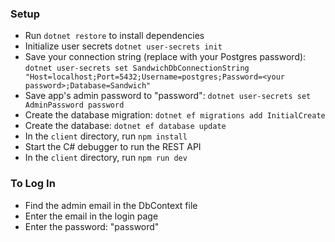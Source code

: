 ### Setup

- Run `dotnet restore` to install dependencies
- Initialize user secrets `dotnet user-secrets init`
- Save your connection string (replace <your password> with your Postgres password):
	`dotnet user-secrets set SandwichDbConnectionString "Host=localhost;Port=5432;Username=postgres;Password=<your password>;Database=Sandwich"`
- Save app's admin password to "password":
	`dotnet user-secrets set AdminPassword password`
- Create the database migration:
	`dotnet ef migrations add InitialCreate`
- Create the database:
	`dotnet ef database update`
- In the `client` directory, run `npm install`
- Start the C# debugger to run the REST API
- In the `client` directory, run `npm run dev`

### To Log In

- Find the admin email in the DbContext file
- Enter the email in the login page
- Enter the password: "password"
